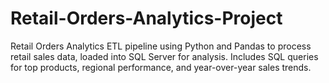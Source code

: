 # Retail-Orders-Analytics-Project
Retail Orders Analytics ETL pipeline using Python and Pandas to process retail sales data, loaded into SQL Server for analysis. Includes SQL queries for top products, regional performance, and year-over-year sales trends.
